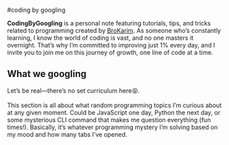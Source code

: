 #coding by googling

**CodingByGoogling** is a personal note featuring tutorials, tips, and tricks related to programming created by [BroKarim](https://www.brokariim.co/). As someone who’s constantly learning, I know the world of coding is vast, and no one masters it overnight. That’s why I’m committed to improving just 1% every day, and I invite you to join me on this journey of growth, one line of code at a time.


## What we googling
Let’s be real—there’s no set curriculum here😝. \
\
This section is all about what random programming topics I’m curious about at any given moment. Could be JavaScript one day, Python the next day, or some mysterious CLI command that makes me question everything (fun times!).
Basically, it’s whatever programming mystery I’m solving based on my mood and how many tabs I’ve opened.


<!--

**Here are some ideas to get you started:**

🙋‍♀️ A short introduction - what is your organization all about?
🌈 Contribution guidelines - how can the community get involved?
👩‍💻 Useful resources - where can the community find your docs? Is there anything else the community should know?
🍿 Fun facts - what does your team eat for breakfast?
🧙 Remember, you can do mighty things with the power of [Markdown](https://docs.github.com/github/writing-on-github/getting-started-with-writing-and-formatting-on-github/basic-writing-and-formatting-syntax)
-->
